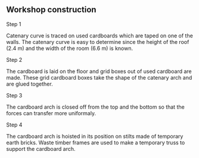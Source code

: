 ## Workshop construction
Step 1

Catenary curve is traced on used cardboards which are taped on one of the walls. The catenary curve is easy to determine since the height of the roof (2.4 m) and the width of the room (6.6 m) is known.


Step 2

The cardboard is laid on the floor and grid boxes out of used cardboard are made. These grid cardboard boxes take the shape of the catenary arch and are glued together.


Step 3

The cardboard arch is closed off from the top and the bottom so that the forces can transfer more uniformaly.


Step 4

The cardboard arch is hoisted in its position on stilts made of temporary earth bricks. Waste timber frames are used to make a temporary truss to support the cardboard arch.


